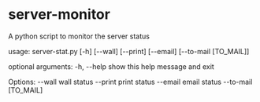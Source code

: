 # server-monitor
A python script to monitor the server status

usage: server-stat.py [-h] [--wall] [--print] [--email] [--to-mail [TO_MAIL]]

optional arguments:
  -h, --help           show this help message and exit

Options:
  --wall               wall status
  --print              print status
  --email              email status
  --to-mail [TO_MAIL]

